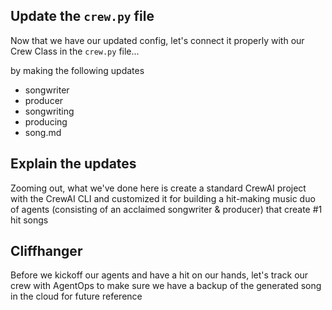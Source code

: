 ## Update the `crew.py` file

Now that we have our updated config, let's connect it properly with our Crew Class in the `crew.py` file...

by making the following updates

- songwriter
- producer
- songwriting
- producing
- song.md

## Explain the updates

Zooming out, what we've done here is create a standard CrewAI project with the CrewAI CLI and customized it for building a hit-making music duo of agents (consisting of an acclaimed songwriter & producer) that create #1 hit songs

## Cliffhanger

Before we kickoff our agents and have a hit on our hands, let's track our crew with AgentOps to make sure we have a backup of the generated song in the cloud for future reference
